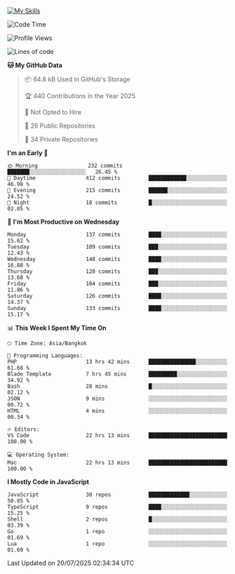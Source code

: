 
[![My Skills](https://skillicons.dev/icons?i=js,ts,html,css,php,laravel,nextjs,react,neovim,git&perline=5)](https://skillicons.dev)

<!--START_SECTION:waka-->
![Code Time](http://img.shields.io/badge/Code%20Time-1%2C528%20hrs%2039%20mins-blue)

![Profile Views](http://img.shields.io/badge/Profile%20Views-306-blue)

![Lines of code](https://img.shields.io/badge/From%20Hello%20World%20I%27ve%20Written-164.7%20thousand%20lines%20of%20code-blue)

**🐱 My GitHub Data** 

> 📦 64.8 kB Used in GitHub's Storage 
 > 
> 🏆 440 Contributions in the Year 2025
 > 
> 🚫 Not Opted to Hire
 > 
> 📜 26 Public Repositories 
 > 
> 🔑 34 Private Repositories 
 > 
**I'm an Early 🐤** 

```text
🌞 Morning                232 commits         ███████░░░░░░░░░░░░░░░░░░   26.45 % 
🌆 Daytime                412 commits         ████████████░░░░░░░░░░░░░   46.98 % 
🌃 Evening                215 commits         ██████░░░░░░░░░░░░░░░░░░░   24.52 % 
🌙 Night                  18 commits          █░░░░░░░░░░░░░░░░░░░░░░░░   02.05 % 
```
📅 **I'm Most Productive on Wednesday** 

```text
Monday                   137 commits         ████░░░░░░░░░░░░░░░░░░░░░   15.62 % 
Tuesday                  109 commits         ███░░░░░░░░░░░░░░░░░░░░░░   12.43 % 
Wednesday                148 commits         ████░░░░░░░░░░░░░░░░░░░░░   16.88 % 
Thursday                 120 commits         ███░░░░░░░░░░░░░░░░░░░░░░   13.68 % 
Friday                   104 commits         ███░░░░░░░░░░░░░░░░░░░░░░   11.86 % 
Saturday                 126 commits         ████░░░░░░░░░░░░░░░░░░░░░   14.37 % 
Sunday                   133 commits         ████░░░░░░░░░░░░░░░░░░░░░   15.17 % 
```


📊 **This Week I Spent My Time On** 

```text
🕑︎ Time Zone: Asia/Bangkok

💬 Programming Languages: 
PHP                      13 hrs 42 mins      ███████████████░░░░░░░░░░   61.68 % 
Blade Template           7 hrs 45 mins       █████████░░░░░░░░░░░░░░░░   34.92 % 
Bash                     28 mins             █░░░░░░░░░░░░░░░░░░░░░░░░   02.12 % 
JSON                     9 mins              ░░░░░░░░░░░░░░░░░░░░░░░░░   00.72 % 
HTML                     4 mins              ░░░░░░░░░░░░░░░░░░░░░░░░░   00.34 % 

🔥 Editors: 
VS Code                  22 hrs 13 mins      █████████████████████████   100.00 % 

💻 Operating System: 
Mac                      22 hrs 13 mins      █████████████████████████   100.00 % 
```

**I Mostly Code in JavaScript** 

```text
JavaScript               30 repos            █████████████░░░░░░░░░░░░   50.85 % 
TypeScript               9 repos             ████░░░░░░░░░░░░░░░░░░░░░   15.25 % 
Shell                    2 repos             █░░░░░░░░░░░░░░░░░░░░░░░░   03.39 % 
Go                       1 repo              ░░░░░░░░░░░░░░░░░░░░░░░░░   01.69 % 
Lua                      1 repo              ░░░░░░░░░░░░░░░░░░░░░░░░░   01.69 % 
```




 Last Updated on 20/07/2025 02:34:34 UTC
<!--END_SECTION:waka-->
